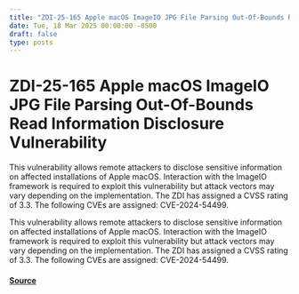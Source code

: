 ```yaml
---
title: "ZDI-25-165 Apple macOS ImageIO JPG File Parsing Out-Of-Bounds Read Information Disclosure Vulnerability"
date: Tue, 18 Mar 2025 00:00:00 -0500
draft: false
type: posts
---
```

# ZDI-25-165 Apple macOS ImageIO JPG File Parsing Out-Of-Bounds Read Information Disclosure Vulnerability





This vulnerability allows remote attackers to disclose sensitive information on affected installations of Apple macOS. Interaction with the ImageIO framework is required to exploit this vulnerability but attack vectors may vary depending on the implementation. The ZDI has assigned a CVSS rating of 3.3. The following CVEs are assigned: CVE-2024-54499.

This vulnerability allows remote attackers to disclose sensitive information on affected installations of Apple macOS. Interaction with the ImageIO framework is required to exploit this vulnerability but attack vectors may vary depending on the implementation. The ZDI has assigned a CVSS rating of 3.3. The following CVEs are assigned: CVE-2024-54499.

#### [Source](http://www.zerodayinitiative.com/advisories/ZDI-25-165/)

